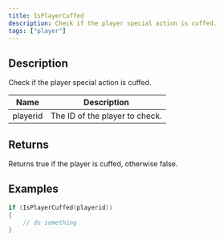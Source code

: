 ```yaml
---
title: IsPlayerCuffed
description: Check if the player special action is cuffed.
tags: ["player"]
---
```


<VersionWarn version='omp v1.1.0.2612' />

## Description

Check if the player special action is cuffed.

| Name     | Description                                                 |
| -------- | ----------------------------------------------------------- |
| playerid | The ID of the player to check.       |

## Returns

Returns true if the player is cuffed, otherwise false.

## Examples

```c
if (IsPlayerCuffed(playerid))
{
    // do something
}
```

